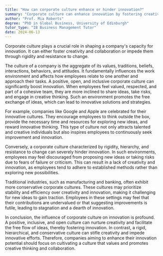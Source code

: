 ```yaml
---
title: "How can corporate culture enhance or hinder innovation?"
summary: "Corporate culture can enhance innovation by fostering creativity and collaboration, or hinder it through rigidity and resistance to change."
author: "Prof. Mia Roberts"
degree: "PhD in Global Business, University of Edinburgh"
tutor_type: "IB Business Management Tutor"
date: 2024-06-13
---
```


Corporate culture plays a crucial role in shaping a company's capacity for innovation. It can either foster creativity and collaboration or impede them through rigidity and resistance to change.

The culture of a company is the aggregate of its values, traditions, beliefs, interactions, behaviors, and attitudes. It fundamentally influences the work environment and affects how employees relate to one another and approach their tasks. A positive, open, and inclusive corporate culture can significantly boost innovation. When employees feel valued, respected, and part of a cohesive team, they are more inclined to share ideas, take risks, and engage in creative thinking. Such an environment promotes the free exchange of ideas, which can lead to innovative solutions and strategies.

For example, companies like Google and Apple are celebrated for their innovative cultures. They encourage employees to think outside the box, provide the necessary time and resources for exploring new ideas, and reward innovative thinking. This type of culture not only attracts talented and creative individuals but also inspires employees to continuously seek improvement and innovation.

Conversely, a corporate culture characterized by rigidity, hierarchy, and resistance to change can severely hinder innovation. In such environments, employees may feel discouraged from proposing new ideas or taking risks due to fears of failure or criticism. This can result in a lack of creativity and innovation, as employees tend to adhere to established methods rather than exploring new possibilities.

Traditional industries, such as manufacturing and banking, often exhibit more conservative corporate cultures. These cultures may prioritize stability and efficiency over creativity and innovation, making it challenging for new ideas to gain traction. Employees in these settings may feel that their contributions are undervalued or that suggesting improvements is futile, leading to stagnation and a dearth of innovation.

In conclusion, the influence of corporate culture on innovation is profound. A positive, inclusive, and open culture can nurture creativity and facilitate the free flow of ideas, thereby fostering innovation. In contrast, a rigid, hierarchical, and conservative culture can stifle creativity and impede innovative efforts. Therefore, companies aiming to enhance their innovation potential should focus on cultivating a culture that values and promotes creative thinking and collaboration.
    